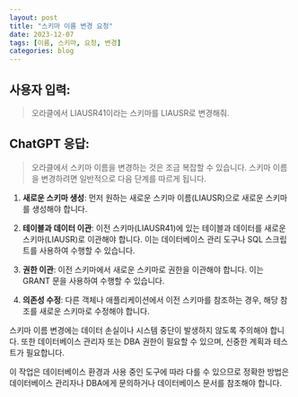 ```yaml
---
layout: post
title: "스키마 이름 변경 요청"
date: 2023-12-07
tags: [이름, 스키마, 요청, 변경]
categories: blog
---
```


## 사용자 입력:
> 오라클에서 LIAUSR41이라는 스키마를 LIAUSR로 변경해줘.

## ChatGPT 응답:
> 오라클에서 스키마 이름을 변경하는 것은 조금 복잡할 수 있습니다. 스키마 이름을 변경하려면 일반적으로 다음 단계를 따르게 됩니다.

1. **새로운 스키마 생성**: 먼저 원하는 새로운 스키마 이름(LIAUSR)으로 새로운 스키마를 생성해야 합니다.

2. **테이블과 데이터 이관**: 이전 스키마(LIAUSR41)에 있는 테이블과 데이터를 새로운 스키마(LIAUSR)로 이관해야 합니다. 이는 데이터베이스 관리 도구나 SQL 스크립트를 사용하여 수행할 수 있습니다.

3. **권한 이관**: 이전 스키마에서 새로운 스키마로 권한을 이관해야 합니다. 이는 GRANT 문을 사용하여 수행할 수 있습니다.

4. **의존성 수정**: 다른 객체나 애플리케이션에서 이전 스키마를 참조하는 경우, 해당 참조를 새로운 스키마로 수정해야 합니다.

스키마 이름 변경에는 데이터 손실이나 시스템 중단이 발생하지 않도록 주의해야 합니다. 또한 데이터베이스 관리자 또는 DBA 권한이 필요할 수 있으며, 신중한 계획과 테스트가 필요합니다.

이 작업은 데이터베이스 환경과 사용 중인 도구에 따라 다를 수 있으므로 정확한 방법은 데이터베이스 관리자나 DBA에게 문의하거나 데이터베이스 문서를 참조해야 합니다.

